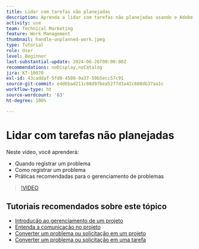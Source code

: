 ```yaml
---
title: Lidar com tarefas não planejadas
description: Aprenda a lidar com tarefas não planejadas usando o Adobe Workfront.
activity: use
team: Technical Marketing
feature: Work Management
thumbnail: handle-unplanned-work.jpeg
type: Tutorial
role: User
level: Beginner
last-substantial-update: 2024-06-26T00:00:00Z
recommendations: noDisplay,noCatalog
jira: KT-10070
exl-id: 43caddaf-5fd8-4580-9a37-59b5ecc57c91
source-git-commit: e4d6bad211c08d97bea5277d3a42c608db37aa1c
workflow-type: ht
source-wordcount: '63'
ht-degree: 100%

---
```


# Lidar com tarefas não planejadas

Neste vídeo, você aprenderá:

* Quando registrar um problema
* Como registrar um problema
* Práticas recomendadas para o gerenciamento de problemas

>[!VIDEO](https://video.tv.adobe.com/v/3419488/?quality=12&learn=on)

## Tutoriais recomendados sobre este tópico

* [Introdução ao gerenciamento de um projeto](/help/manage-work/projects/getting-started-manage-a-project.md)
* [Entenda a comunicação no projeto](/help/manage-work/projects/understand-project-communication.md)
* [Converter um problema ou solicitação em um projeto](/help/manage-work/issues-requests/create-a-project-from-a-request.md)
* [Converter um problema ou solicitação em uma tarefa](/help/manage-work/issues-requests/convert-issues-to-other-work-items.md)
